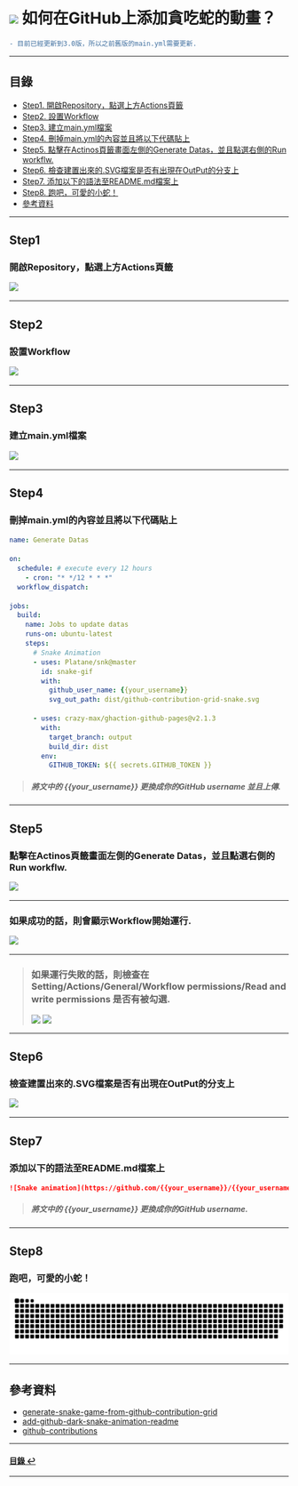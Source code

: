 # ![](https://drive.google.com/uc?id=10INx5_pkhMcYRdx_OO4rXNXxcsvPtBYq) 如何在GitHub上添加貪吃蛇的動畫？

```diff
- 目前已經更新到3.0版，所以之前舊版的main.yml需要更新.
```

---

<!--ts-->
## 目錄
* [Step1. 開啟Repository，點選上方Actions頁籤](#step1)
* [Step2. 設置Workflow](#step2)
* [Step3. 建立main.yml檔案](#step3)
* [Step4. 刪掉main.yml的內容並且將以下代碼貼上](#step4)
* [Step5. 點擊在Actinos頁籤畫面左側的Generate Datas，並且點選右側的Run workflw.](#step5)
* [Step6. 檢查建置出來的.SVG檔案是否有出現在OutPut的分支上](#step6)
* [Step7. 添加以下的語法至README.md檔案上](#step7)
* [Step8. 跑吧，可愛的小蛇！](#step8)
* [參考資料](#參考資料)
<!--te-->

---

## Step1
### 開啟Repository，點選上方Actions頁籤
![](https://drive.google.com/uc?id=17746pbaUjQDEPkZDWPQRQ-xwVKb0d80n)

---

## Step2
### 設置Workflow
![](https://drive.google.com/uc?id=1xHVMHJCOvFU4MnYaveat4O_59E2MvOf3)

---

## Step3
### 建立main.yml檔案
![](https://drive.google.com/uc?id=1DqTFxjWwMdYyq0E6l2NZEL8CCvMenqDv)

---

## Step4
### 刪掉main.yml的內容並且將以下代碼貼上
```yml
name: Generate Datas

on:
  schedule: # execute every 12 hours
    - cron: "* */12 * * *"
  workflow_dispatch:

jobs:
  build:
    name: Jobs to update datas
    runs-on: ubuntu-latest
    steps:
      # Snake Animation
      - uses: Platane/snk@master
        id: snake-gif
        with:
          github_user_name: {{your_username}}
          svg_out_path: dist/github-contribution-grid-snake.svg

      - uses: crazy-max/ghaction-github-pages@v2.1.3
        with:
          target_branch: output
          build_dir: dist
        env:
          GITHUB_TOKEN: ${{ secrets.GITHUB_TOKEN }}
```
> ##### 將文中的 {{your_username}} 更換成你的GitHub username 並且上傳.

---


## Step5
### 點擊在Actinos頁籤畫面左側的Generate Datas，並且點選右側的Run workflw.
![](https://drive.google.com/uc?id=139WSa9l11SjQw6cnJ22dZgaQWI4eHzLm)

---

### 如果成功的話，則會顯示Workflow開始運行.
![](https://drive.google.com/uc?id=1ucmC8GHYyza-TPRvUu4nzs7gPZ-q0_WG)

---

> ### 如果運行失敗的話，則檢查在Setting/Actions/General/Workflow permissions/Read and write permissions 是否有被勾選.
> ![](https://drive.google.com/uc?id=10rt8_b40bPxjggCLWemt1qJ0VHGKKVOl)
> ![](https://drive.google.com/uc?id=1R5vdo5TRVIyLiWy0B9pyXDydAZ30rMrn)

---

## Step6
### 檢查建置出來的.SVG檔案是否有出現在OutPut的分支上
![](https://drive.google.com/uc?id=1_7pwN9DJn_SjWLEGSmGIiuZghDdjO7LV)

---

## Step7
### 添加以下的語法至README.md檔案上

```md
![Snake animation](https://github.com/{{your_username}}/{{your_username}}/blob/output/github-contribution-grid-snake.svg)
```
> ##### 將文中的 {{your_username}} 更換成你的GitHub username.

---

## Step8
### 跑吧，可愛的小蛇！
![Snake animation](https://github.com/RC-Dev-Tech/RC-Dev-Tech/blob/output/github-contribution-grid-snake.svg)

---

## 參考資料
* [generate-snake-game-from-github-contribution-grid](https://github.com/marketplace/actions/generate-snake-game-from-github-contribution-grid)
* [add-github-dark-snake-animation-readme](https://blog.arnabghosh.me/add-github-dark-snake-animation-readme#heading-2-go-to-action)  
* [github-contributions](https://github.com/topics/github-contributions)

---

<!--ts-->
#### [目錄 ↩](#目錄)
<!--te-->

---

